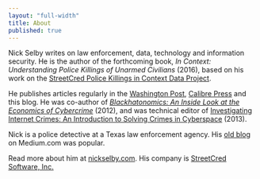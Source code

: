 ```yaml
---
layout: "full-width"
title: About
published: true
---
```


<p>Nick Selby writes on law enforcement, data, technology and information security. He is the author of the forthcoming book, <em>In Context: Understanding Police Killings of Unarmed Civilians</em> (2016), based on his work on the <a href="http://streetcredsoftware.com/pkic" target="_blank">StreetCred Police Killings in Context Data Project</a>.</p>

<p>He publishes articles regularly in the <a href="https://www.washingtonpost.com/posteverything/wp/2016/03/03/how-tracking-police-data-by-race-can-make-unfair-laws-look-like-the-cops-fault/" target="_blank">Washington Post</a>, <a href="http://calibrepress.com/author/nick-selby-and-aaron-marco/" target="_blank">Calibre Press</a> and this blog. He was co-author of <em><a href="http://www.amazon.com/Blackhatonomics-Inside-Look-Economics-Cybercrime/dp/1597497401" target="_blank">Blackhatonomics: An Inside Look at the Economics of Cybercrime</a></em> (2012), and was technical editor of <a href="http://www.amazon.com/Investigating-Internet-Crimes-Introduction-Cyberspace/dp/0124078176/ref=asap_bc?ie=UTF8" target="_blank">Investigating Internet Crimes: An Introduction to Solving Crimes in Cyberspace</a> (2013).</p>

<p>Nick is a police detective at a Texas law enforcement agency.  His <a href="https://medium.com/@nselby/" target="_blank">old blog</a> on Medium.com was popular. </p> 

<p>Read more about him at <a href="http://nickselby.com" target="_blank">nickselby.com</a>. His company is <a href="http://streetcredsoftware.com" target="_blank">StreetCred Software, Inc.</a></p>
